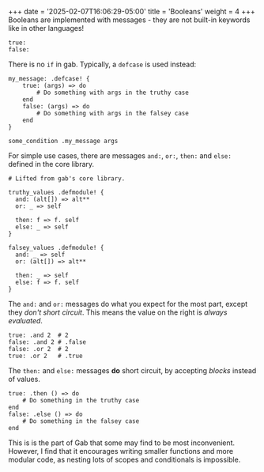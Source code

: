 +++
date = '2025-02-07T16:06:29-05:00'
title = 'Booleans'
weight = 4
+++
Booleans are implemented with messages - they are not built-in keywords like in other languages!
```gab
true:
false:
```
There is no `if` in gab. Typically, a `defcase` is used instead:
```gab
my_message: .defcase! {
    true: (args) => do
        # Do something with args in the truthy case
    end
    false: (args) => do
        # Do something with args in the falsey case
    end
}

some_condition .my_message args
```
For simple use cases, there are messages `and:`, `or:`, `then:` and `else:` defined in the core library.
```gab
# Lifted from gab's core library.

truthy_values .defmodule! {
  and: (alt[]) => alt**
  or: _ => self

  then: f => f. self
  else: _ => self
}

falsey_values .defmodule! {
  and: _ => self
  or: (alt[]) => alt**

  then: _ => self
  else: f => f. self
}
```
The `and:` and `or:` messages do what you expect for the most part, except they *don't short circuit*. This means the value on the right is *always evaluated*.
```gab
true: .and 2  # 2
false: .and 2 # .false
false: .or 2  # 2
true: .or 2   # .true
```
The `then:` and `else:` messages **do** short circuit, by accepting *blocks* instead of values.
```gab
true: .then () => do
    # Do something in the truthy case
end
false: .else () => do
    # Do something in the falsey case
end
```
This is is the part of Gab that some may find to be most inconvenient.
However, I find that it encourages writing smaller functions and more modular code, as nesting lots of scopes and conditionals is impossible.
